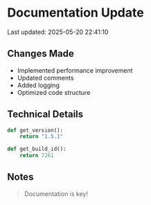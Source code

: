 # Documentation Update

Last updated: 2025-05-20 22:41:10

## Changes Made
- Implemented performance improvement
- Updated comments
- Added logging
- Optimized code structure

## Technical Details
```python
def get_version():
    return "1.5.1"

def get_build_id():
    return 7261
```

## Notes
> Documentation is key!
